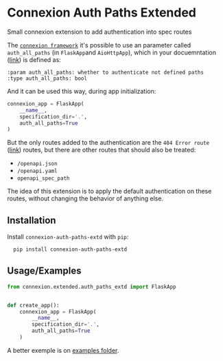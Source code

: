 
# Connexion Auth Paths Extended

Small connexion extension to add authentication into spec routes

The [`connexion framework`](https://github.com/zalando/connexion) it's possible to use an parameter called `auth_all_paths` (in `FlaskApp`and `AioHttpApp`), which in your docuemntation ([link](https://github.com/zalando/connexion/blob/2066503c5c9f30c2aaf98ad853ff8e16edd64826/connexion/apps/abstract.py#L35)) is defined as:

```text
:param auth_all_paths: whether to authenticate not defined paths
:type auth_all_paths: bool
```

And it can be used this way, during app initialization:

```python
connexion_app = FlaskApp(
    __name__,
    specification_dir='.',
    auth_all_paths=True
)
```

But the only routes added to the authentication are the `404 Error route` ([link](https://github.com/zalando/connexion/blob/2066503c5c9f30c2aaf98ad853ff8e16edd64826/connexion/apis/abstract.py#L121)) routes, but there are other routes that should also be treated:

- `/openapi.json`
- `/openapi.yaml`
- `openapi_spec_path`

The idea of this extension is to apply the default authentication on these routes, without changing the behavior of anything else.

## Installation

Install `connexion-auth-paths-extd` with `pip`:

```bash
  pip install connexion-auth-paths-extd
```

## Usage/Examples

```python
from connexion.extended.auth_paths_extd import FlaskApp


def create_app():
    connexion_app = FlaskApp(
        __name__,
        specification_dir='.',
        auth_all_paths=True
    )
```

A better exemple is on [examples folder](/example).
